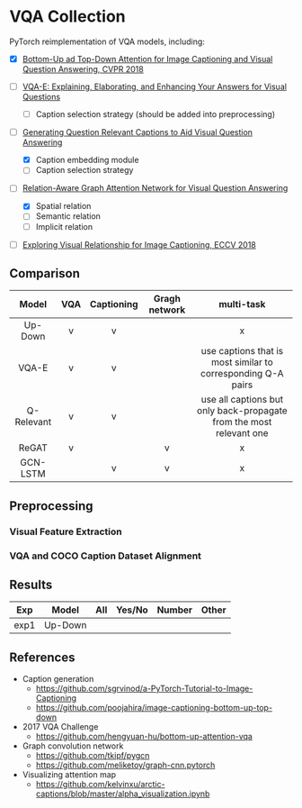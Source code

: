 # VQA Collection

PyTorch reimplementation of VQA models, including:

- [x] [Bottom-Up ad Top-Down Attention for Image Captioning and Visual Question Answering, CVPR 2018](https://arxiv.org/abs/1707.07998)
- [ ] [VQA-E: Explaining, Elaborating, and Enhancing Your Answers for Visual Questions](https://arxiv.org/abs/1803.07464)
  - [ ] Caption selection strategy (should be added into preprocessing)
- [ ] [Generating Question Relevant Captions to Aid Visual Question Answering](https://arxiv.org/abs/1906.00513)
  - [x] Caption embedding module
  - [ ] Caption selection strategy
- [ ] [Relation-Aware Graph Attention Network for Visual Question Answering](https://arxiv.org/abs/1903.12314)
  - [x] Spatial relation
  - [ ] Semantic relation
  - [ ] Implicit relation
- [ ] [Exploring Visual Relationship for Image Captioning, ECCV 2018](https://arxiv.org/abs/1809.07041)


## Comparison



| Model | VQA | Captioning | Gragh network | multi-task |
|:-:|:-:|:-:|:-:|:-:|
| Up-Down | v | v |  | x |
| VQA-E | v | v |  | use captions that is most similar to corresponding Q-A pairs |
| Q-Relevant | v | v |  | use all captions but only back-propagate from the most relevant one |
| ReGAT | v | | v | x |
| GCN-LSTM | | v | v | x |


## Preprocessing

### Visual Feature Extraction


### VQA and COCO Caption Dataset Alignment


## Results


| Exp | Model | All | Yes/No | Number | Other |
| - | :-: | :-: | :-: | :-: | :-: |
| exp1 | Up-Down |||||

## References

- Caption generation
    - https://github.com/sgrvinod/a-PyTorch-Tutorial-to-Image-Captioning
    - https://github.com/poojahira/image-captioning-bottom-up-top-down
- 2017 VQA Challenge
    - https://github.com/hengyuan-hu/bottom-up-attention-vqa
- Graph convolution network
    - https://github.com/tkipf/pygcn
    - https://github.com/meliketoy/graph-cnn.pytorch
- Visualizing attention map
    - https://github.com/kelvinxu/arctic-captions/blob/master/alpha_visualization.ipynb
